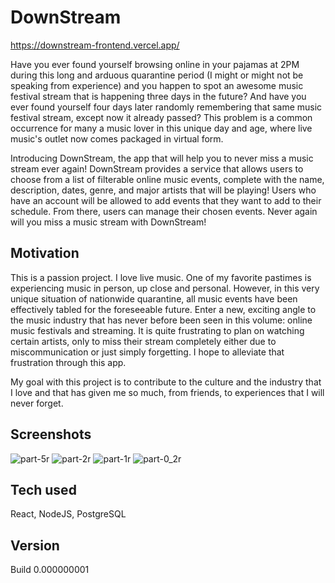 # DownStream

https://downstream-frontend.vercel.app/

Have you ever found yourself browsing online in your pajamas at 2PM during this long and arduous quarantine period (I might or might not be speaking from experience) and you happen to spot an awesome music festival stream that is happening three days in the future? And have you ever found yourself four days later randomly remembering that same music festival stream, except now it already passed? This problem is a common occurrence for many a music lover in this unique day and age, where live music's outlet now comes packaged in virtual form. 

Introducing DownStream, the app that will help you to never miss a music stream ever again! DownStream provides a service that allows users to choose from a list of filterable online music events, complete with the name, description, dates, genre, and major artists that will be playing! Users who have an account will be allowed to add events that they want to add to their schedule. From there, users can manage their chosen events. Never again will you miss a music stream with DownStream!

## Motivation

This is a passion project. I love live music. One of my favorite pastimes is experiencing music in person, up close and personal. However, in this very unique situation of nationwide quarantine, all music events have been effectively tabled for the foreseeable future. Enter a new, exciting angle to the music industry that has never before been seen in this volume: online music festivals and streaming. It is quite frustrating to plan on watching certain artists, only to miss their stream completely either due to miscommunication or just simply forgetting. I hope to alleviate that frustration through this app.

My goal with this project is to contribute to the culture and the industry that I love and that has given me so much, from friends, to experiences that I will never forget. 

## Screenshots
![part-5r](https://user-images.githubusercontent.com/61900464/87834965-a599be80-c840-11ea-870d-15cff3b1d2b9.jpg)
![part-2r](https://user-images.githubusercontent.com/61900464/87834974-adf1f980-c840-11ea-95da-53d9f8e5d925.jpg)
![part-1r](https://user-images.githubusercontent.com/61900464/87834977-b0545380-c840-11ea-9d8b-334b80ebab68.jpg)
![part-0_2r](https://user-images.githubusercontent.com/61900464/87835274-894a5180-c841-11ea-9186-7290e904aa84.jpg)

## Tech used

React, NodeJS, PostgreSQL

## Version

Build 0.000000001